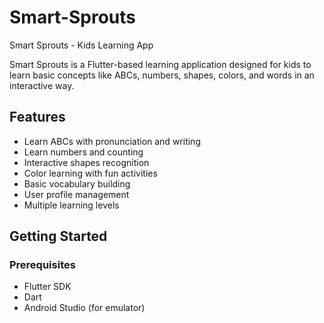 # Smart-Sprouts
Smart Sprouts - Kids Learning App

Smart Sprouts is a Flutter-based learning application designed for kids to learn basic concepts like ABCs, numbers, shapes, colors, and words in an interactive way.

## Features

- Learn ABCs with pronunciation and writing
- Learn numbers and counting
- Interactive shapes recognition
- Color learning with fun activities
- Basic vocabulary building
- User profile management
- Multiple learning levels


## Getting Started

### Prerequisites

- Flutter SDK
- Dart
- Android Studio (for emulator)


